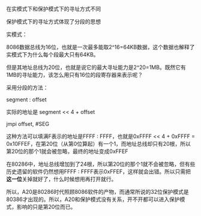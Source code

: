 在实模式下和保护模式下的寻址方式不同

保护模式下的寻址方式体现了分段的思想

实模式：

8086数据总线为16位，也就是一次最多能取2^16=64KB数据，这个数据也解释了实模式下为什么每个段最大只有64KB。

但是其地址总线为20位，也就是说它的最大寻址能力是2^20=1MB。既然它有1MB的寻址能力，该怎么用只有16位的段寄存器来表示呢？

采用分段的方法：

segment : offset

实际的地址是 segment << 4 + offset

jmpi offset, #SEG

这种方法可以填满F表示的地址是FFFF : FFFF，也就是0xFFFF << 4 + 0xFFFF = 0x10FFEF，在第20位（从第0位算起）有一个1，而地址总线却只有20根，所以第20位的那个1就会被忽略，最终的地址变成0xFFEF

在80286中，地址总线增加到了24根，所以第20位的那个1就不会被忽略，但有些历史遗留的软件仍然想用FFFF : FFFF表示0xFFEF，这样就会出错。所以只需把**这一位**关掉就好了，什么时候想用再打开就行。

所以，A20是80286时代照顾8086软件的产物，而通常所说的32位保护模式是80386才出现的。所以，A20和保护模式没有关系，开不开都可以进入保护模式，影响的只是第20位而已。